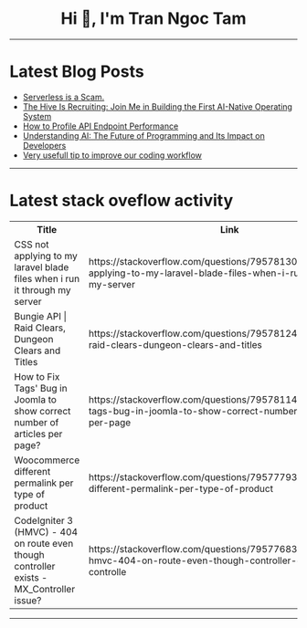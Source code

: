 <h1 align="center">Hi 👋, I'm Tran Ngoc Tam</h1>

---

# Latest Blog Posts 
<!-- BLOG-POST-LIST:START -->
- [Serverless is a Scam.](https://dev.to/code42cate/serverless-is-a-scam-5fc0)
- [The Hive Is Recruiting: Join Me in Building the First AI-Native Operating System](https://dev.to/matrixswarm/the-hive-is-recruiting-join-me-in-building-the-first-ai-native-operating-system-31eb)
- [How to Profile API Endpoint Performance](https://dev.to/zuplo/how-to-profile-api-endpoint-performance-39ff)
- [Understanding AI: The Future of Programming and Its Impact on Developers](https://dev.to/algo_sync/understanding-ai-the-future-of-programming-and-its-impact-on-developers-3gdl)
- [Very usefull tip to improve our coding workflow](https://dev.to/gabrielfelipe/-3lol)
<!-- BLOG-POST-LIST:END -->

---

# Latest stack oveflow activity
<table>
  <tr><th>Title</th><th>Link</th></tr>
  <!-- STACKOVERFLOW:START --><tr><td>CSS not applying to my laravel blade files when i run it through my server</td><td>https://stackoverflow.com/questions/79578130/css-not-applying-to-my-laravel-blade-files-when-i-run-it-through-my-server</td></tr><tr><td>Bungie API | Raid Clears, Dungeon Clears and Titles</td><td>https://stackoverflow.com/questions/79578124/bungie-api-raid-clears-dungeon-clears-and-titles</td></tr><tr><td>How to Fix Tags&#39; Bug in Joomla to show correct number of articles per page?</td><td>https://stackoverflow.com/questions/79578114/how-to-fix-tags-bug-in-joomla-to-show-correct-number-of-articles-per-page</td></tr><tr><td>Woocommerce different permalink per type of product</td><td>https://stackoverflow.com/questions/79577793/woocommerce-different-permalink-per-type-of-product</td></tr><tr><td>CodeIgniter 3 &lpar;HMVC&rpar; - 404 on route even though controller exists - MX_Controller issue?</td><td>https://stackoverflow.com/questions/79577683/codeigniter-3-hmvc-404-on-route-even-though-controller-exists-mx-controlle</td></tr><!-- STACKOVERFLOW:END -->
</table>

---


